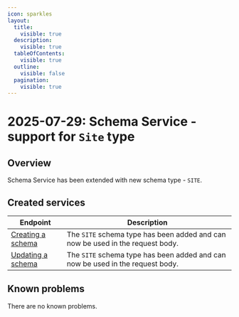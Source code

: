 ```yaml
---
icon: sparkles
layout:
  title:
    visible: true
  description:
    visible: true
  tableOfContents:
    visible: true
  outline:
    visible: false
  pagination:
    visible: true
---
```


# 2025-07-29: Schema Service - support for `Site` type

## Overview

Schema Service has been extended with new schema type - `SITE`.

## Created services

| Endpoint                                                                                                                                                      | Description                                                                    |
|---------------------------------------------------------------------------------------------------------------------------------------------------------------|--------------------------------------------------------------------------------|
| [Creating a schema](https://developer.emporix.io/api-references/api-guides//utilities/schema/api-reference/schema#post-schema-tenant-schemas)   | The `SITE` schema type has been added and can now be used in the request body. |
| [Updating a schema](https://developer.emporix.io/api-references/api-guides//utilities/schema/api-reference/schema#put-schema-tenant-schemas-id) | The `SITE` schema type has been added and can now be used in the request body. |

## Known problems

There are no known problems.

